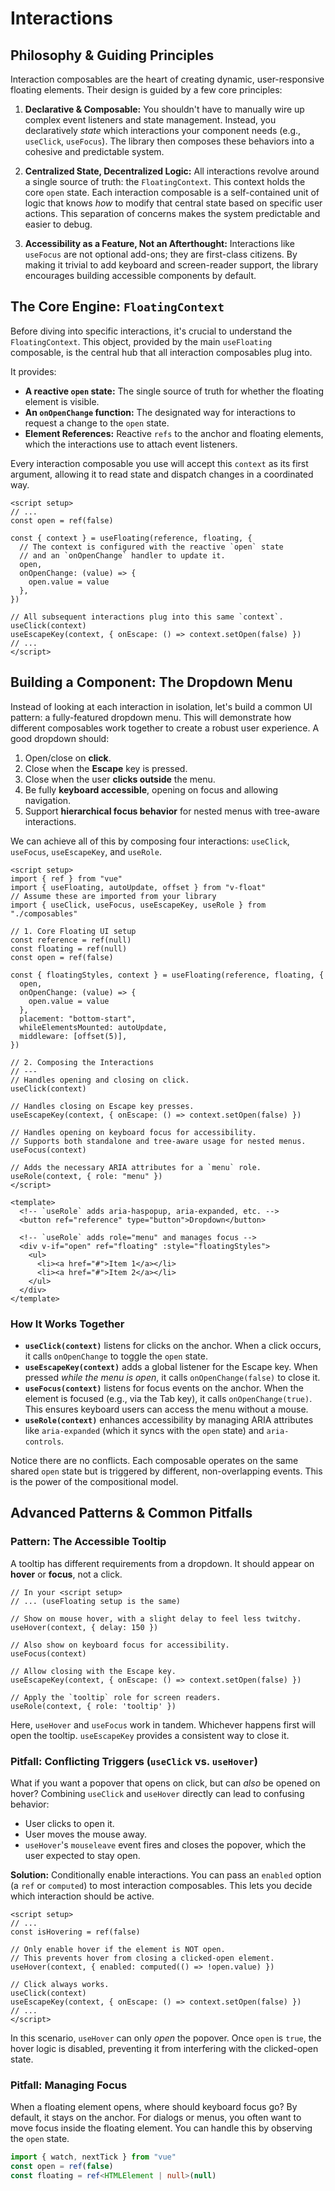 # Interactions

## Philosophy & Guiding Principles

Interaction composables are the heart of creating dynamic, user-responsive floating elements. Their design is guided by a few core principles:

1.  **Declarative & Composable:** You shouldn't have to manually wire up complex event listeners and state management. Instead, you declaratively _state_ which interactions your component needs (e.g., `useClick`, `useFocus`). The library then composes these behaviors into a cohesive and predictable system.

2.  **Centralized State, Decentralized Logic:** All interactions revolve around a single source of truth: the `FloatingContext`. This context holds the core `open` state. Each interaction composable is a self-contained unit of logic that knows _how_ to modify that central state based on specific user actions. This separation of concerns makes the system predictable and easier to debug.

3.  **Accessibility as a Feature, Not an Afterthought:** Interactions like `useFocus` are not optional add-ons; they are first-class citizens. By making it trivial to add keyboard and screen-reader support, the library encourages building accessible components by default.

## The Core Engine: `FloatingContext`

Before diving into specific interactions, it's crucial to understand the `FloatingContext`. This object, provided by the main `useFloating` composable, is the central hub that all interaction composables plug into.

It provides:

- **A reactive `open` state:** The single source of truth for whether the floating element is visible.
- **An `onOpenChange` function:** The designated way for interactions to request a change to the `open` state.
- **Element References:** Reactive `refs` to the anchor and floating elements, which the interactions use to attach event listeners.

Every interaction composable you use will accept this `context` as its first argument, allowing it to read state and dispatch changes in a coordinated way.

```vue
<script setup>
// ...
const open = ref(false)

const { context } = useFloating(reference, floating, {
  // The context is configured with the reactive `open` state
  // and an `onOpenChange` handler to update it.
  open,
  onOpenChange: (value) => {
    open.value = value
  },
})

// All subsequent interactions plug into this same `context`.
useClick(context)
useEscapeKey(context, { onEscape: () => context.setOpen(false) })
// ...
</script>
```

## Building a Component: The Dropdown Menu

Instead of looking at each interaction in isolation, let's build a common UI pattern: a fully-featured dropdown menu. This will demonstrate how different composables work together to create a robust user experience. A good dropdown should:

1.  Open/close on **click**.
2.  Close when the **Escape** key is pressed.
3.  Close when the user **clicks outside** the menu.
4.  Be fully **keyboard accessible**, opening on focus and allowing navigation.
5.  Support **hierarchical focus behavior** for nested menus with tree-aware interactions.

We can achieve all of this by composing four interactions: `useClick`, `useFocus`, `useEscapeKey`, and `useRole`.

```vue
<script setup>
import { ref } from "vue"
import { useFloating, autoUpdate, offset } from "v-float"
// Assume these are imported from your library
import { useClick, useFocus, useEscapeKey, useRole } from "./composables"

// 1. Core Floating UI setup
const reference = ref(null)
const floating = ref(null)
const open = ref(false)

const { floatingStyles, context } = useFloating(reference, floating, {
  open,
  onOpenChange: (value) => {
    open.value = value
  },
  placement: "bottom-start",
  whileElementsMounted: autoUpdate,
  middleware: [offset(5)],
})

// 2. Composing the Interactions
// ---
// Handles opening and closing on click.
useClick(context)

// Handles closing on Escape key presses.
useEscapeKey(context, { onEscape: () => context.setOpen(false) })

// Handles opening on keyboard focus for accessibility.
// Supports both standalone and tree-aware usage for nested menus.
useFocus(context)

// Adds the necessary ARIA attributes for a `menu` role.
useRole(context, { role: "menu" })
</script>

<template>
  <!-- `useRole` adds aria-haspopup, aria-expanded, etc. -->
  <button ref="reference" type="button">Dropdown</button>

  <!-- `useRole` adds role="menu" and manages focus -->
  <div v-if="open" ref="floating" :style="floatingStyles">
    <ul>
      <li><a href="#">Item 1</a></li>
      <li><a href="#">Item 2</a></li>
    </ul>
  </div>
</template>
```

### How It Works Together

- **`useClick(context)`** listens for clicks on the anchor. When a click occurs, it calls `onOpenChange` to toggle the `open` state.
- **`useEscapeKey(context)`** adds a global listener for the Escape key. When pressed _while the menu is open_, it calls `onOpenChange(false)` to close it.
- **`useFocus(context)`** listens for focus events on the anchor. When the element is focused (e.g., via the Tab key), it calls `onOpenChange(true)`. This ensures keyboard users can access the menu without a mouse.
- **`useRole(context)`** enhances accessibility by managing ARIA attributes like `aria-expanded` (which it syncs with the `open` state) and `aria-controls`.

Notice there are no conflicts. Each composable operates on the same shared `open` state but is triggered by different, non-overlapping events. This is the power of the compositional model.

## Advanced Patterns & Common Pitfalls

### Pattern: The Accessible Tooltip

A tooltip has different requirements from a dropdown. It should appear on **hover** or **focus**, not a click.

```vue
// In your <script setup>
// ... (useFloating setup is the same)

// Show on mouse hover, with a slight delay to feel less twitchy.
useHover(context, { delay: 150 })

// Also show on keyboard focus for accessibility.
useFocus(context)

// Allow closing with the Escape key.
useEscapeKey(context, { onEscape: () => context.setOpen(false) })

// Apply the `tooltip` role for screen readers.
useRole(context, { role: 'tooltip' })
```

Here, `useHover` and `useFocus` work in tandem. Whichever happens first will open the tooltip. `useEscapeKey` provides a consistent way to close it.

### Pitfall: Conflicting Triggers (`useClick` vs. `useHover`)

What if you want a popover that opens on click, but can _also_ be opened on hover? Combining `useClick` and `useHover` directly can lead to confusing behavior:

- User clicks to open it.
- User moves the mouse away.
- `useHover`'s `mouseleave` event fires and closes the popover, which the user expected to stay open.

**Solution:** Conditionally enable interactions. You can pass an `enabled` option (a `ref` or `computed`) to most interaction composables. This lets you decide which interaction should be active.

```vue
<script setup>
// ...
const isHovering = ref(false)

// Only enable hover if the element is NOT open.
// This prevents hover from closing a clicked-open element.
useHover(context, { enabled: computed(() => !open.value) })

// Click always works.
useClick(context)
useEscapeKey(context, { onEscape: () => context.setOpen(false) })
// ...
</script>
```

In this scenario, `useHover` can only _open_ the popover. Once `open` is `true`, the hover logic is disabled, preventing it from interfering with the clicked-open state.

### Pitfall: Managing Focus

When a floating element opens, where should keyboard focus go? By default, it stays on the anchor. For dialogs or menus, you often want to move focus inside the floating element. You can handle this by observing the `open` state.

```ts
import { watch, nextTick } from "vue"
const open = ref(false)
const floating = ref<HTMLElement | null>(null)
```
